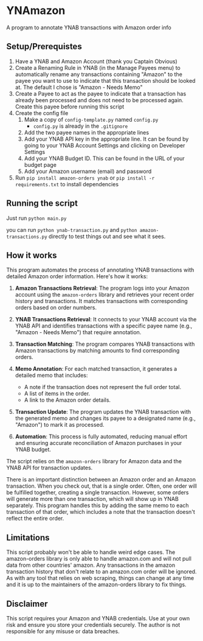 # YNAmazon
A program to annotate YNAB transactions with Amazon order info

## Setup/Prerequistes
1. Have a YNAB and Amazon Account (thank you Captain Obvious)
2. Create a Renaming Rule in YNAB (in the Manage Payees menu) to automatically rename any transactions containing "Amazon" to the payee you want to use to indicate that this transaction should be looked at. The default I chose is "Amazon - Needs Memo"
3. Create a Payee to act as the payee to indicate that a transaction has already been processed and does not need to be processed again. Create this payee before running this script
4. Create the config file
   1. Make a copy of `config-template.py` named `config.py`
       - `config.py` is already in the `.gitignore`
   2. Add the two payee names in the appropriate lines
   3. Add your YNAB API key in the appropriate line. It can be found by going to your YNAB Account Settings and clicking on Developer Settings
   4. Add your YNAB Budget ID. This can be found in the URL of your budget page 
   5. Add your Amazon username (email) and password
5. Run `pip install amazon-orders ynab` or `pip install -r requirements.txt` to install dependencies

## Running the script
Just run `python main.py`

you can run `python ynab-transaction.py` and `python amazon-transactions.py` directly to test things out and see what it sees.

## How it works
This program automates the process of annotating YNAB transactions with detailed Amazon order information. Here's how it works:

1. **Amazon Transactions Retrieval**: The program logs into your Amazon account using the `amazon-orders` library and retrieves your recent order history and transactions. It matches transactions with corresponding orders based on order numbers.

2. **YNAB Transactions Retrieval**: It connects to your YNAB account via the YNAB API and identifies transactions with a specific payee name (e.g., "Amazon - Needs Memo") that require annotation.

3. **Transaction Matching**: The program compares YNAB transactions with Amazon transactions by matching amounts to find corresponding orders.

4. **Memo Annotation**: For each matched transaction, it generates a detailed memo that includes:
   - A note if the transaction does not represent the full order total.
   - A list of items in the order.
   - A link to the Amazon order details.

5. **Transaction Update**: The program updates the YNAB transaction with the generated memo and changes its payee to a designated name (e.g., "Amazon") to mark it as processed.

6. **Automation**: This process is fully automated, reducing manual effort and ensuring accurate reconciliation of Amazon purchases in your YNAB budget.

The script relies on the `amazon-orders` library for Amazon data and the YNAB API for transaction updates.

There is an important distinction between an Amazon order and an Amazon transaction. When you check out, that is a single order. Often, one order will be fulfilled together, creating a single transaction. However, some orders will generate more than one transaction, which will show up in YNAB separately. This program handles this by adding the same memo to each transaction of that order, which includes a note that the transaction doesn't reflect the entire order.

## Limitations
This script probably won't be able to handle weird edge cases. The amazon-orders library is only able to handle amazon.com and will not pull data from other countries' amazon. Any transactions in the amazon transaction history that don't relate to an amazon.com order will be ignored. As with any tool that relies on web scraping, things can change at any time and it is up to the maintainers of the amazon-orders library to fix things.

## Disclaimer
This script requires your Amazon and YNAB credentials. Use at your own risk and ensure you store your credentials securely. The author is not responsible for any misuse or data breaches.